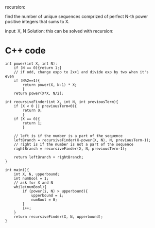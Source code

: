 recursion:


find the number of unique sequences comprized of perfect N-th power positive integers that sums to X.

input:
X, N
Solution:
this can be solved with recursion:

# C++ code

```
int power(int X, int N):
    if (N == 0){return 1;}
    // if odd, change expo to 2x+1 and divide exp by two when it's even
    if (N%2==1){
        return power(X, N-1) * X;
        }
    return power(X*X, N/2);

int recursiveFinder(int X, int N, int previousTerm){
    if (X < 0 || previousTerm<0){
        return 0;
        }
    if (X == 0){
        return 1;
        }

    // left is if the number is a part of the sequence
    leftBranch = recursiveFinder(X-power(X, N), N, previousTerm-1);
    // right is if the number is not a part of the sequence
    rightBranch = recursiveFinder(X, N, previousTerm-1);

    return leftBranch + rightBranch;
}

int main(){
    int X, N, upperbound;
    int numBool = 1;
    // ask for X and N
    while(numBool){
        if (power(i, N) > upperbound){
            upperbound = i;
            numBool = 0;
        }
        i++;
    }
    return recursiveFinder(X, N, upperbound);
}
```